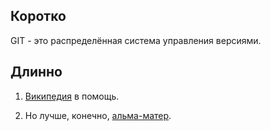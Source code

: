 ## Коротко 
GIT - это распределённая система управления версиями.
## Длинно
1. [Википедия](https://ru.wikipedia.org/wiki/Git) в помощь.

2. Но лучше, конечно, [альма-матер](https://git-scm.com/book/ru/v2/%D0%92%D0%B2%D0%B5%D0%B4%D0%B5%D0%BD%D0%B8%D0%B5-%D0%A7%D1%82%D0%BE-%D1%82%D0%B0%D0%BA%D0%BE%D0%B5-Git%3F).